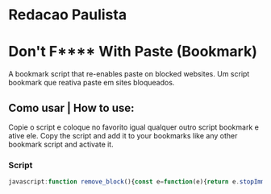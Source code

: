 # Redacao Paulista
# Don't F**** With Paste (Bookmark)
A bookmark script that re-enables paste on blocked websites.
Um script bookmark que reativa paste em sites bloqueados.

## Como usar | How to use:
Copie o script e coloque no favorito igual qualquer outro script bookmark e ative ele.
Copy the script and add it to your bookmarks like any other bookmark script and activate it.

### Script
```javascript
javascript:function remove_block(){const e=function(e){return e.stopImmediatePropagation(),!0};document.addEventListener("copy",e,!0),document.addEventListener("cut",e,!0),document.addEventListener("paste",e,!0),alert("Block Removed!")}remove_block();
```

